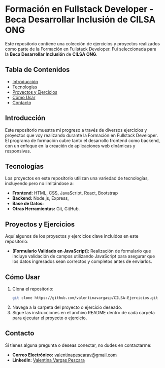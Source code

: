 # Formación en Fullstack Developer - Beca Desarrollar Inclusión de CILSA ONG

Este repositorio contiene una colección de ejercicios y proyectos realizados como parte de la Formación en Fullstack Developer. Fui seleccionada para la **Beca Desarrollar Inclusión** de **CILSA ONG**.

## Tabla de Contenidos
- [Introducción](#introducción)
- [Tecnologías](#tecnologías)
- [Proyectos y Ejercicios](#proyectos-y-ejercicios)
- [Cómo Usar](#cómo-usar)
- [Contacto](#contacto)

## Introducción
Este repositorio muestra mi progreso a través de diversos ejercicios y proyectos que voy realizando durante la Formación en Fullstack Developer. El programa de formación cubre tanto el desarrollo frontend como backend, con un enfoque en la creación de aplicaciones web dinámicas y responsivas.

## Tecnologías
Los proyectos en este repositorio utilizan una variedad de tecnologías, incluyendo pero no limitándose a:
- **Frontend:** HTML, CSS, JavaScript, React, Bootstrap
- **Backend:** Node.js, Express, 
- **Base de Datos:** 
- **Otras Herramientas:** Git, GitHub.

## Proyectos y Ejercicios
Aquí algunos de los proyectos y ejercicios clave incluidos en este repositorio:
- **[Formulario Validado en JavaScript]:** Realización de formulario que incluye validación de campos utilizando JavaScript para asegurar que los datos ingresados sean correctos y completos antes de enviarlos.



## Cómo Usar
1. Clona el repositorio:
   ```bash
   git clone https://github.com/valentinavargasp/CILSA-Ejercicios.git
    ```
2. Navega a la carpeta del proyecto o ejercicio deseado.
3. Sigue las instrucciones en el archivo README dentro de cada carpeta para ejecutar el proyecto o ejercicio.

## Contacto
Si tienes alguna pregunta o deseas conectar, no dudes en contactarme:
- **Correo Electrónico:** valentinapescarav@gmail.com
- **LinkedIn:** [Valentina Vargas Pescara](https://www.linkedin.com/in/avalentinavargas/)
